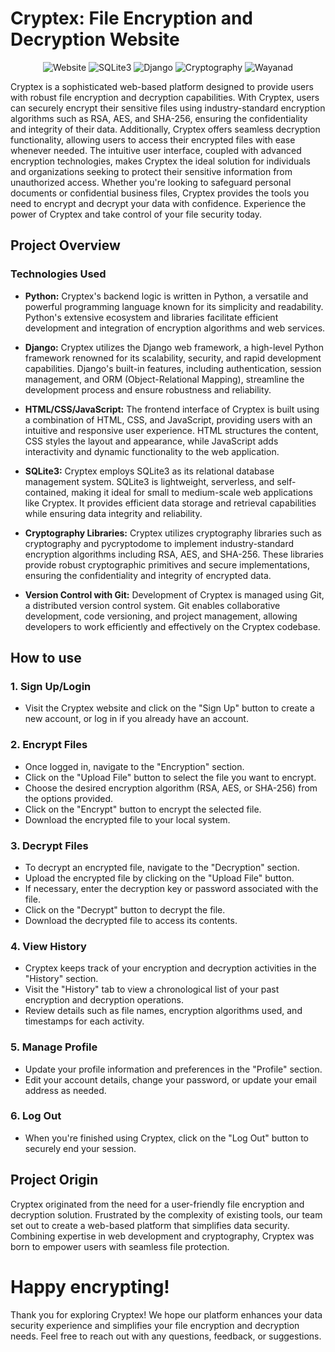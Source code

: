 ﻿# Cryptex: File Encryption and Decryption Website

<div align="center">

![Website](https://img.shields.io/badge/Website-Python-blue?style=flat-square&logo=python)
![SQLite3](https://img.shields.io/badge/Backend-SQLite3-yellow?style=flat-square&logo=sqlite)
![Django](https://img.shields.io/badge/Framework-Django-purple?style=flat-square&logo=django)
![Cryptography](https://img.shields.io/badge/Cryptography-Security-red?style=flat-square&logo=cryptography)
![Wayanad](https://img.shields.io/badge/Location-Wayanad-green?style=flat-square&logo=google-maps)

</div>

Cryptex is a sophisticated web-based platform designed to provide users with robust file encryption and decryption capabilities. With Cryptex, users can securely encrypt their sensitive files using industry-standard encryption algorithms such as RSA, AES, and SHA-256, ensuring the confidentiality and integrity of their data. Additionally, Cryptex offers seamless decryption functionality, allowing users to access their encrypted files with ease whenever needed. The intuitive user interface, coupled with advanced encryption technologies, makes Cryptex the ideal solution for individuals and organizations seeking to protect their sensitive information from unauthorized access. Whether you're looking to safeguard personal documents or confidential business files, Cryptex provides the tools you need to encrypt and decrypt your data with confidence. Experience the power of Cryptex and take control of your file security today.

## Project Overview

### Technologies Used

- **Python:** Cryptex's backend logic is written in Python, a versatile and powerful programming language known for its simplicity and readability. Python's extensive ecosystem and libraries facilitate efficient development and integration of encryption algorithms and web services.

- **Django:** Cryptex utilizes the Django web framework, a high-level Python framework renowned for its scalability, security, and rapid development capabilities. Django's built-in features, including authentication, session management, and ORM (Object-Relational Mapping), streamline the development process and ensure robustness and reliability.

- **HTML/CSS/JavaScript:** The frontend interface of Cryptex is built using a combination of HTML, CSS, and JavaScript, providing users with an intuitive and responsive user experience. HTML structures the content, CSS styles the layout and appearance, while JavaScript adds interactivity and dynamic functionality to the web application.

- **SQLite3:** Cryptex employs SQLite3 as its relational database management system. SQLite3 is lightweight, serverless, and self-contained, making it ideal for small to medium-scale web applications like Cryptex. It provides efficient data storage and retrieval capabilities while ensuring data integrity and reliability.

- **Cryptography Libraries:** Cryptex utilizes cryptography libraries such as cryptography and pycryptodome to implement industry-standard encryption algorithms including RSA, AES, and SHA-256. These libraries provide robust cryptographic primitives and secure implementations, ensuring the confidentiality and integrity of encrypted data.

- **Version Control with Git:** Development of Cryptex is managed using Git, a distributed version control system. Git enables collaborative development, code versioning, and project management, allowing developers to work efficiently and effectively on the Cryptex codebase.

## How to use

### 1. Sign Up/Login 
- Visit the Cryptex website and click on the "Sign Up" button to create a new account, or log in if you already have an account.

### 2. Encrypt Files
- Once logged in, navigate to the "Encryption" section.
- Click on the "Upload File" button to select the file you want to encrypt.
- Choose the desired encryption algorithm (RSA, AES, or SHA-256) from the options provided.
- Click on the "Encrypt" button to encrypt the selected file.
- Download the encrypted file to your local system.

### 3. Decrypt Files
- To decrypt an encrypted file, navigate to the "Decryption" section.
- Upload the encrypted file by clicking on the "Upload File" button.
- If necessary, enter the decryption key or password associated with the file.
- Click on the "Decrypt" button to decrypt the file.
- Download the decrypted file to access its contents.

### 4. View History
- Cryptex keeps track of your encryption and decryption activities in the "History" section.
- Visit the "History" tab to view a chronological list of your past encryption and decryption operations.
- Review details such as file names, encryption algorithms used, and timestamps for each activity.

### 5. Manage Profile
- Update your profile information and preferences in the "Profile" section.
- Edit your account details, change your password, or update your email address as needed.

### 6. Log Out
- When you're finished using Cryptex, click on the "Log Out" button to securely end your session.

## Project Origin

Cryptex originated from the need for a user-friendly file encryption and decryption solution. Frustrated by the complexity of existing tools, our team set out to create a web-based platform that simplifies data security. Combining expertise in web development and cryptography, Cryptex was born to empower users with seamless file protection.

# Happy encrypting!
Thank you for exploring Cryptex! We hope our platform enhances your data security experience and simplifies your file encryption and decryption needs. Feel free to reach out with any questions, feedback, or suggestions.
